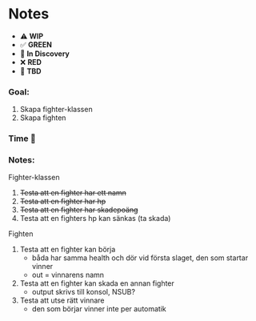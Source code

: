 # Notes

* ⚠️ **WIP**  
* ✅ **GREEN**  
* 🧠 **In Discovery**  
* ❌ **RED**  
* 📝 **TBD**  

### Goal: 

1. Skapa fighter-klassen
2. Skapa fighten

### Time 🍅
### Notes:

Fighter-klassen
1. ~~Testa att en fighter har ett namn~~
2. ~~Testa att en fighter har hp~~
3. ~~Testa att en fighter har skadepoäng~~
4. Testa att en fighters hp kan sänkas (ta skada)

Fighten
1. Testa att en fighter kan börja
   * båda har samma health och dör vid första slaget, den som startar vinner
   * out = vinnarens namn
2. Testa att en fighter kan skada en annan fighter
   * output skrivs till konsol, NSUB?
3. Testa att utse rätt vinnare
   * den som börjar vinner inte per automatik